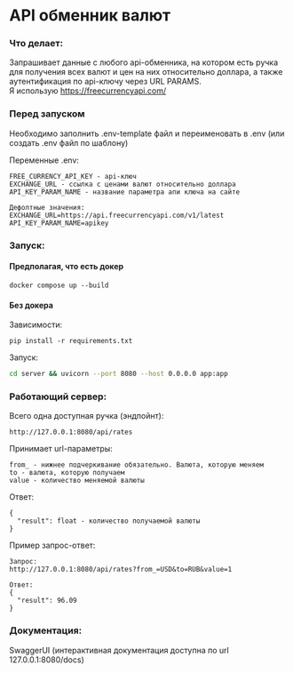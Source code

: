 # API обменник валют

### Что делает:
Запрашивает данные с любого api-обменника,
на котором есть ручка для получения всех валют и цен на них относительно доллара, а также 
аутентификация по api-ключу через URL PARAMS.\
Я использую https://freecurrencyapi.com/

### Перед запуском
Необходимо заполнить .env-template файл и переименовать в .env (или создать .env файл по шаблону)

Переменные .env:
```commandline
FREE_CURRENCY_API_KEY - api-ключ
EXCHANGE_URL - ссылка с ценами валют относительно доллара
API_KEY_PARAM_NAME - название параметра апи ключа на сайте

Дефолтные значения:
EXCHANGE_URL=https://api.freecurrencyapi.com/v1/latest
API_KEY_PARAM_NAME=apikey
```

### Запуск:
#### Предполагая, что есть докер

```
docker compose up --build
```

#### Без докера

Зависимости:
```commandline
pip install -r requirements.txt
```

Запуск:
```bash
cd server && uvicorn --port 8080 --host 0.0.0.0 app:app
```

### Работающий сервер:
Всего одна доступная ручка (эндпойнт):
```
http://127.0.0.1:8080/api/rates
```
Принимает url-параметры:
```
from_ - нижнее подчеркивание обязательно. Валюта, которую меняем
to - валюта, которую получаем
value - количество меняемой валюты
```
Ответ:
```
{
  "result": float - количество получаемой валюты
}
```
Пример запрос-ответ:
```
Запрос:
http://127.0.0.1:8080/api/rates?from_=USD&to=RUB&value=1

Ответ:
{
  "result": 96.09
}
```

### Документация:
SwaggerUI (интерактивная документация доступна по url 127.0.0.1:8080/docs)

